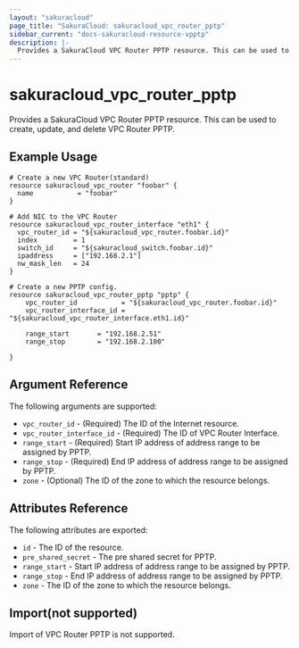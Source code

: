 ```yaml
---
layout: "sakuracloud"
page_title: "SakuraCloud: sakuracloud_vpc_router_pptp"
sidebar_current: "docs-sakuracloud-resource-vpptp"
description: |-
  Provides a SakuraCloud VPC Router PPTP resource. This can be used to create, update, and delete VPC Router PPTP.
---
```


# sakuracloud\_vpc\_router\_pptp

Provides a SakuraCloud VPC Router PPTP resource. This can be used to create, update, and delete VPC Router PPTP.

## Example Usage

```hcl
# Create a new VPC Router(standard)
resource sakuracloud_vpc_router "foobar" {
  name           = "foobar"
}

# Add NIC to the VPC Router
resource sakuracloud_vpc_router_interface "eth1" {
  vpc_router_id = "${sakuracloud_vpc_router.foobar.id}"
  index         = 1
  switch_id     = "${sakuracloud_switch.foobar.id}"
  ipaddress     = ["192.168.2.1"]
  nw_mask_len   = 24
}

# Create a new PPTP config.
resource sakuracloud_vpc_router_pptp "pptp" {
    vpc_router_id           = "${sakuracloud_vpc_router.foobar.id}"
    vpc_router_interface_id = "${sakuracloud_vpc_router_interface.eth1.id}"

    range_start       = "192.168.2.51"
    range_stop        = "192.168.2.100"

}
```

## Argument Reference

The following arguments are supported:

* `vpc_router_id` - (Required) The ID of the Internet resource.
* `vpc_router_interface_id` - (Required) The ID of VPC Router Interface.
* `range_start` - (Required) Start IP address of address range to be assigned by PPTP.
* `range_stop` - (Required) End IP address of address range to be assigned by PPTP.
* `zone` - (Optional) The ID of the zone to which the resource belongs.

## Attributes Reference

The following attributes are exported:

* `id` - The ID of the resource.
* `pre_shared_secret` - The pre shared secret for PPTP.
* `range_start` - Start IP address of address range to be assigned by PPTP.
* `range_stop` - End IP address of address range to be assigned by PPTP.
* `zone` - The ID of the zone to which the resource belongs.

## Import(not supported)

Import of VPC Router PPTP is not supported.
